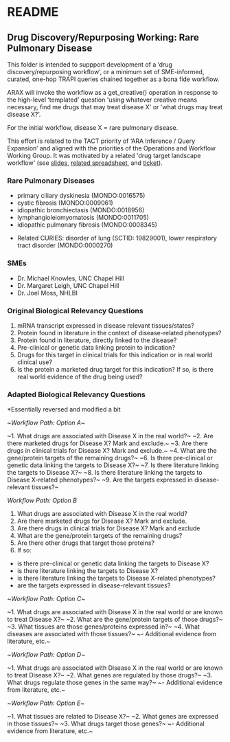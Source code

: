# README

## Drug Discovery/Repurposing Working: Rare Pulmonary Disease

This folder is intended to suppport development of a ‘drug discovery/repurposing workflow’, or a minimum set of SME-informed, curated, one-hop TRAPI queries chained together as a bona fide workflow.

ARAX will invoke the workflow as a get_creative() operation in response to the high-level ‘templated’ question 'using whatever creative means necessary, find me drugs that may treat disease X' or 'what drugs may treat disease X?’.

For the initial workflow, disease X = rare pulmonary disease.

This effort is related to the TACT priority of ‘ARA Inference / Query Expansion’ and aligned with the priorities of the Operations and Workflow Working Group. It was motivated by a related 'drug target landscape workflow' (see [slides](https://docs.google.com/presentation/d/1I4Ip7BVOhMl5Qt9HFvPnUwXObrNwZnSyp1Ax8pPsXss/edit?usp=sharing), [related spreadsheet](https://docs.google.com/spreadsheets/d/1gpsO6svuLy7AghWwsfwZLbmdJtIc3Kc290F_-dDrdzQ/edit?usp=sharing), and [ticket](https://github.com/NCATSTranslator/Clinical-Data-Committee-Tracking-Voting/issues/9)).

### Rare Pulmonary Diseases

- primary ciliary dyskinesia (MONDO:0016575)
- cystic fibrosis (MONDO:0009061)
- idiopathic bronchiectasis (MONDO:0018956)
- lymphangioleiomyomatosis (MONDO:0011705)
- idiopathic pulmonary fibrosis (MONDO:0008345)

* Related CURIES: disorder of lung (SCTID: 19829001), lower respiratory tract disorder (MONDO:0000270)

### SMEs

- Dr. Michael Knowles, UNC Chapel Hill
- Dr. Margaret Leigh, UNC Chapel Hill
- Dr. Joel Moss, NHLBI

### Original Biological Relevancy Questions

1. mRNA transcript expressed in disease relevant tissues/states?
2. Protein found in literature in the context of disease-related phenotypes?
3. Protein found in literature, directly linked to the disease?
4. Pre-clinical or genetic data linking protein to indication?
5. Drugs for this target in clinical trials for this indication or in real world clinical use?
6. Is the protein a marketed drug target for this indication? If so, is there real world evidence of the drug being used?

### Adapted Biological Relevancy Questions

*Essentially reversed and modified a bit

~*Workflow Path: Option A*~

~1. What drugs are associated with Disease X in the real world?~
~2. Are there marketed drugs for Disease X? Mark and exclude.~
~3. Are there drugs in clinical trials for Disease X? Mark and exclude.~
~4. What are the gene/protein targets of the remaining drugs?~
~6. Is there pre-clinical or genetic data linking the targets to Disease X?~
~7. Is there literature linking the targets to Disease X?~
~8. Is there literature linking the targets to Disease X-related phenotypes?~
~9. Are the targets expressed in disease-relevant tissues?~

*Workflow Path: Option B*

1. What drugs are associated with Disease X in the real world?
2. Are there marketed drugs for Disease X? Mark and exclude.
3. Are there drugs in clinical trials for Disease X? Mark and exclude
4. What are the gene/protein targets of the remaining drugs?
5. Are there other drugs that target those proteins?
6. If so:
- is there pre-clinical or genetic data linking the targets to Disease X?
- is there literature linking the targets to Disease X?
- is there literature linking the targets to Disease X-related phenotypes?
- are the targets expressed in disease-relevant tissues?

~*Workflow Path: Option C*~

~1. What drugs are associated with Disease X in the real world or are known to treat Disease X?~
~2. What are the gene/protein targets of those drugs?~
~3. What tissues are those genes/proteins expressed in?~
~4. What diseases are associated with those tissues?~
~- Additional evidence from literature, etc.~

~*Workflow Path: Option D*~

~1. What drugs are associated with Disease X in the real world or are known to treat Disease X?~
~2. What genes are regulated by those drugs?~
~3. What drugs regulate those genes in the same way?~
~- Additional evidence from literature, etc.~

~*Workflow Path: Option E*~

~1. What tissues are related to Disease X?~
~2. What genes are expressed in those tissues?~
~3. What drugs target those genes?~
~- Additional evidence from literature, etc.~
